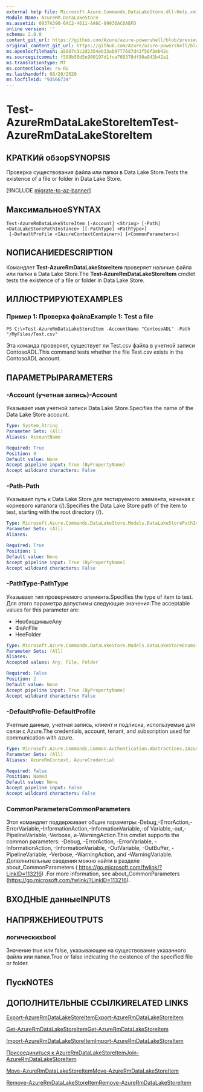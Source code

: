 ```yaml
---
external help file: Microsoft.Azure.Commands.DataLakeStore.dll-Help.xml
Module Name: AzureRM.DataLakeStore
ms.assetid: 0937A390-6AC2-4611-AA6C-99936AC0ABFD
online version: ''
schema: 2.0.0
content_git_url: https://github.com/Azure/azure-powershell/blob/preview/src/ResourceManager/DataLakeStore/Commands.DataLakeStore/help/Test-AzureRmDataLakeStoreItem.md
original_content_git_url: https://github.com/Azure/azure-powershell/blob/preview/src/ResourceManager/DataLakeStore/Commands.DataLakeStore/help/Test-AzureRmDataLakeStoreItem.md
ms.openlocfilehash: a5087c3c2d2354eb33ab9777687d43f56f3eb42c
ms.sourcegitcommit: f599b50d5e980197d1fca769378df90a842b42a1
ms.translationtype: MT
ms.contentlocale: ru-RU
ms.lasthandoff: 08/20/2020
ms.locfileid: "93566734"
---
```

# <span data-ttu-id="a86ec-101">Test-AzureRmDataLakeStoreItem</span><span class="sxs-lookup"><span data-stu-id="a86ec-101">Test-AzureRmDataLakeStoreItem</span></span>

## <span data-ttu-id="a86ec-102">КРАТКИй обзор</span><span class="sxs-lookup"><span data-stu-id="a86ec-102">SYNOPSIS</span></span>
<span data-ttu-id="a86ec-103">Проверка существования файла или папки в Data Lake Store.</span><span class="sxs-lookup"><span data-stu-id="a86ec-103">Tests the existence of a file or folder in Data Lake Store.</span></span>

[!INCLUDE [migrate-to-az-banner](../../includes/migrate-to-az-banner.md)]

## <span data-ttu-id="a86ec-104">Максимальное</span><span class="sxs-lookup"><span data-stu-id="a86ec-104">SYNTAX</span></span>

```
Test-AzureRmDataLakeStoreItem [-Account] <String> [-Path] <DataLakeStorePathInstance> [[-PathType] <PathType>]
 [-DefaultProfile <IAzureContextContainer>] [<CommonParameters>]
```

## <span data-ttu-id="a86ec-105">NОПИСАНИЕ</span><span class="sxs-lookup"><span data-stu-id="a86ec-105">DESCRIPTION</span></span>
<span data-ttu-id="a86ec-106">Командлет **Test-AzureRmDataLakeStoreItem** проверяет наличие файла или папки в Data Lake Store.</span><span class="sxs-lookup"><span data-stu-id="a86ec-106">The **Test-AzureRmDataLakeStoreItem** cmdlet tests the existence of a file or folder in Data Lake Store.</span></span>

## <span data-ttu-id="a86ec-107">ИЛЛЮСТРИРУЮТ</span><span class="sxs-lookup"><span data-stu-id="a86ec-107">EXAMPLES</span></span>

### <span data-ttu-id="a86ec-108">Пример 1: Проверка файла</span><span class="sxs-lookup"><span data-stu-id="a86ec-108">Example 1: Test a file</span></span>
```
PS C:\>Test-AzureRmDataLakeStoreItem -AccountName "ContosoADL" -Path "/MyFiles/Test.csv"
```

<span data-ttu-id="a86ec-109">Эта команда проверяет, существует ли Test.csv файла в учетной записи ContosoADL.</span><span class="sxs-lookup"><span data-stu-id="a86ec-109">This command tests whether the file Test.csv exists in the ContosoADL account.</span></span>

## <span data-ttu-id="a86ec-110">ПАРАМЕТРЫ</span><span class="sxs-lookup"><span data-stu-id="a86ec-110">PARAMETERS</span></span>

### <span data-ttu-id="a86ec-111">-Account (учетная запись)</span><span class="sxs-lookup"><span data-stu-id="a86ec-111">-Account</span></span>
<span data-ttu-id="a86ec-112">Указывает имя учетной записи Data Lake Store.</span><span class="sxs-lookup"><span data-stu-id="a86ec-112">Specifies the name of the Data Lake Store account.</span></span>

```yaml
Type: System.String
Parameter Sets: (All)
Aliases: AccountName

Required: True
Position: 0
Default value: None
Accept pipeline input: True (ByPropertyName)
Accept wildcard characters: False
```

### <span data-ttu-id="a86ec-113">-Path</span><span class="sxs-lookup"><span data-stu-id="a86ec-113">-Path</span></span>
<span data-ttu-id="a86ec-114">Указывает путь к Data Lake Store для тестируемого элемента, начиная с корневого каталога (/).</span><span class="sxs-lookup"><span data-stu-id="a86ec-114">Specifies the Data Lake Store path of the item to test, starting with the root directory (/).</span></span>

```yaml
Type: Microsoft.Azure.Commands.DataLakeStore.Models.DataLakeStorePathInstance
Parameter Sets: (All)
Aliases: 

Required: True
Position: 1
Default value: None
Accept pipeline input: True (ByPropertyName)
Accept wildcard characters: False
```

### <span data-ttu-id="a86ec-115">-PathType</span><span class="sxs-lookup"><span data-stu-id="a86ec-115">-PathType</span></span>
<span data-ttu-id="a86ec-116">Указывает тип проверяемого элемента.</span><span class="sxs-lookup"><span data-stu-id="a86ec-116">Specifies the type of item to test.</span></span>
<span data-ttu-id="a86ec-117">Для этого параметра допустимы следующие значения:</span><span class="sxs-lookup"><span data-stu-id="a86ec-117">The acceptable values for this parameter are:</span></span>

- <span data-ttu-id="a86ec-118">Необходимые</span><span class="sxs-lookup"><span data-stu-id="a86ec-118">Any</span></span> 
- <span data-ttu-id="a86ec-119">Файл</span><span class="sxs-lookup"><span data-stu-id="a86ec-119">File</span></span> 
- <span data-ttu-id="a86ec-120">Нее</span><span class="sxs-lookup"><span data-stu-id="a86ec-120">Folder</span></span>

```yaml
Type: Microsoft.Azure.Commands.DataLakeStore.Models.DataLakeStoreEnums+PathType
Parameter Sets: (All)
Aliases: 
Accepted values: Any, File, Folder

Required: False
Position: 2
Default value: None
Accept pipeline input: True (ByPropertyName)
Accept wildcard characters: False
```

### <span data-ttu-id="a86ec-121">-DefaultProfile</span><span class="sxs-lookup"><span data-stu-id="a86ec-121">-DefaultProfile</span></span>
<span data-ttu-id="a86ec-122">Учетные данные, учетная запись, клиент и подписка, используемые для связи с Azure.</span><span class="sxs-lookup"><span data-stu-id="a86ec-122">The credentials, account, tenant, and subscription used for communication with azure.</span></span>

```yaml
Type: Microsoft.Azure.Commands.Common.Authentication.Abstractions.IAzureContextContainer
Parameter Sets: (All)
Aliases: AzureRmContext, AzureCredential

Required: False
Position: Named
Default value: None
Accept pipeline input: False
Accept wildcard characters: False
```

### <span data-ttu-id="a86ec-123">CommonParameters</span><span class="sxs-lookup"><span data-stu-id="a86ec-123">CommonParameters</span></span>
<span data-ttu-id="a86ec-124">Этот командлет поддерживает общие параметры:-Debug,-ErrorAction,-ErrorVariable,-InformationAction,-InformationVariable,-of Variable,-out,-PipelineVariable,-Verbose, и-WarningAction.</span><span class="sxs-lookup"><span data-stu-id="a86ec-124">This cmdlet supports the common parameters: -Debug, -ErrorAction, -ErrorVariable, -InformationAction, -InformationVariable, -OutVariable, -OutBuffer, -PipelineVariable, -Verbose, -WarningAction, and -WarningVariable.</span></span> <span data-ttu-id="a86ec-125">Дополнительные сведения можно найти в разделе about_CommonParameters ( https://go.microsoft.com/fwlink/?LinkID=113216) .</span><span class="sxs-lookup"><span data-stu-id="a86ec-125">For more information, see about_CommonParameters (https://go.microsoft.com/fwlink/?LinkID=113216).</span></span>

## <span data-ttu-id="a86ec-126">ВХОДНЫЕ данные</span><span class="sxs-lookup"><span data-stu-id="a86ec-126">INPUTS</span></span>

## <span data-ttu-id="a86ec-127">НАПРЯЖЕНИЕ</span><span class="sxs-lookup"><span data-stu-id="a86ec-127">OUTPUTS</span></span>

### <span data-ttu-id="a86ec-128">логических</span><span class="sxs-lookup"><span data-stu-id="a86ec-128">bool</span></span>
<span data-ttu-id="a86ec-129">Значение true или false, указывающее на существование указанного файла или папки.</span><span class="sxs-lookup"><span data-stu-id="a86ec-129">True or false indicating the existence of the specified file or folder.</span></span>

## <span data-ttu-id="a86ec-130">Пуск</span><span class="sxs-lookup"><span data-stu-id="a86ec-130">NOTES</span></span>

## <span data-ttu-id="a86ec-131">ДОПОЛНИТЕЛЬНЫЕ ССЫЛКИ</span><span class="sxs-lookup"><span data-stu-id="a86ec-131">RELATED LINKS</span></span>

[<span data-ttu-id="a86ec-132">Export-AzureRmDataLakeStoreItem</span><span class="sxs-lookup"><span data-stu-id="a86ec-132">Export-AzureRmDataLakeStoreItem</span></span>](./Export-AzureRmDataLakeStoreItem.md)

[<span data-ttu-id="a86ec-133">Get-AzureRmDataLakeStoreItem</span><span class="sxs-lookup"><span data-stu-id="a86ec-133">Get-AzureRmDataLakeStoreItem</span></span>](./Get-AzureRmDataLakeStoreItem.md)

[<span data-ttu-id="a86ec-134">Import-AzureRmDataLakeStoreItem</span><span class="sxs-lookup"><span data-stu-id="a86ec-134">Import-AzureRmDataLakeStoreItem</span></span>](./Import-AzureRmDataLakeStoreItem.md)

[<span data-ttu-id="a86ec-135">Присоединиться к AzureRmDataLakeStoreItem</span><span class="sxs-lookup"><span data-stu-id="a86ec-135">Join-AzureRmDataLakeStoreItem</span></span>](./Join-AzureRmDataLakeStoreItem.md)

[<span data-ttu-id="a86ec-136">Move-AzureRmDataLakeStoreItem</span><span class="sxs-lookup"><span data-stu-id="a86ec-136">Move-AzureRmDataLakeStoreItem</span></span>](./Move-AzureRmDataLakeStoreItem.md)

[<span data-ttu-id="a86ec-137">Remove-AzureRmDataLakeStoreItem</span><span class="sxs-lookup"><span data-stu-id="a86ec-137">Remove-AzureRmDataLakeStoreItem</span></span>](./Remove-AzureRmDataLakeStoreItem.md)


